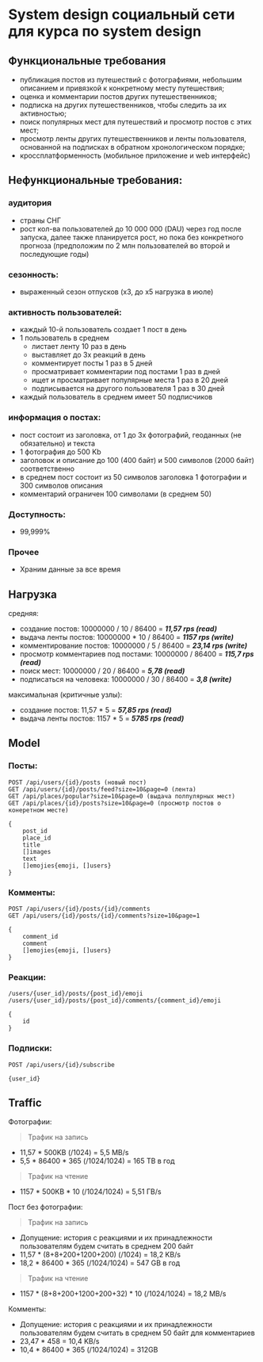 # System design социальный сети для курса по system design

## Функциональные требования

- публикация постов из путешествий с фотографиями, небольшим описанием и привязкой к конкретному месту путешествия;
- оценка и комментарии постов других путешественников;
- подписка на других путешественников, чтобы следить за их активностью;
- поиск популярных мест для путешествий и просмотр постов с этих мест;
- просмотр ленты других путешественников и ленты пользователя, основанной на подписках в обратном хронологическом порядке;
- кроссплатформенность (мобильное приложение и web интерфейс)

## Нефункциональные требования:
### аудитория
- страны СНГ
- рост кол-ва пользователей до 10 000 000 (DAU) через год после запуска, далее также планируется рост, но пока без конкретного прогноза (предположим по 2 млн пользователей во второй и последующие годы)
### сезонность: 
- выраженный сезон отпусков (x3, до x5 нагрузка в июле)
### активность пользователей:
- каждый 10-й пользователь создает 1 пост в день
- 1 пользователь в среднем 
    - листает ленту 10 раз в день
    - выставляет до 3х реакций в день
    - комментирует посты 1 раз в 5 дней
    - просматривает комментарии под постами 1 раз в дней
    - ищет и просматривает популярные места 1 раз в 20 дней
    - подписывается на другого пользователя 1 раз в 30 дней
- каждый пользователь в среднем имеет 50 подписчиков
### информация о постах:
- пост состоит из заголовка, от 1 до 3х фотографий, геоданных (не обязательно) и текста
- 1 фотография до 500 Kb
- заголовок и описание до 100 (400 байт) и 500 символов (2000 байт) соответственно
- в среднем пост состоит из 50 символов заголовка 1 фотографии и 300 символов описания
- комментарий ограничен 100 символами (в среднем 50)
### Доступность: 
- 99,999%

### Прочее
- Храним данные за все время

## Нагрузка
средняя:
- создание постов: 10000000 / 10 / 86400 = _**11,57 rps (read)**_
- выдача ленты постов: 10000000 * 10 / 86400 = _**1157 rps (write)**_
- комментирование постов: 10000000 / 5 / 86400 = _**23,14 rps (write)**_
- просмотр комментариев под постами: 10000000 / 86400 = _**115,7 rps (read)**_
- поиск мест: 10000000 / 20 / 86400 = _**5,78 (read)**_
- подписаться на человека: 10000000 / 30 / 86400 = _**3,8 (write)**_

максимальная (критичные узлы): 
- создание постов: 11,57 * 5 = _**57,85 rps (read)**_
- выдача ленты постов: 1157 * 5 = _**5785 rps (read)**_

## Model
### Посты:

    POST /api/users/{id}/posts (новый пост)
    GET /api/users/{id}/posts/feed?size=10&page=0 (лента)
    GET /api/places/popular?size=10&page=0 (выдача полпулярных мест)
    GET /api/places/{id}/posts?size=10&page=0 (просмотр постов о конеретном месте)

    {
        post_id
        place_id
        title
        []images
        text
        []emojies{emoji, []users}
    }

### Комменты:

    POST /api/users/{id}/posts/{id}/comments
    GET /api/users/{id}/posts/{id}/comments?size=10&page=1

    {
        comment_id
        comment
        []emojies{emoji, []users}
    }

### Реакции:

    /users/{user_id}/posts/{post_id}/emoji
    /users/{user_id}/posts/{post_id}/comments/{comment_id}/emoji

    {
        id
    }

### Подписки:
    
    POST /api/users/{id}/subscribe

    {user_id}

## Traffic

Фотографии: 
>Трафик на запись
- 11,57 * 500KB (/1024) = 5,5 MB/s
- 5,5 * 86400 * 365 (/1024/1024) = 165 TB в год
>Трафик на чтение
- 1157 * 500KB * 10 (/1024/1024) = 5,51 ГB/s

Пост без фотографии:
>Трафик на запись
- Допущение: история с реакциями и их принадлежности пользователям будем считать в среднем 200 байт
- 11,57 * (8+8+200+1200+200) (/1024) = 18,2 KB/s
- 18,2 * 86400 * 365 (/1024/1024) = 547 GB в год
>Трафик на чтение
- 1157 * (8+8+200+1200+200+32) * 10 (/1024/1024) = 18,2 MB/s

Комменты:
- Допущение: история с реакциями и их принадлежности пользователям будем считать в среднем 50 байт для комментариев
- 23,47 * 458 = 10,4 KB/s
- 10,4 * 86400 * 365 (/1024/1024) = 312GB



